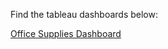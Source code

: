 Find the tableau dashboards below:

[Office Supplies Dashboard](https://public.tableau.com/views/ProductLinePerformance_16566705085890/ProductLinePerformance?:language=de-DE&publish=yes&:display_count=n&:origin=viz_share_link)

